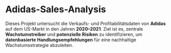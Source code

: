 # Adidas-Sales-Analysis
Dieses Projekt untersucht die Verkaufs- und Profitabilitätsdaten von **Adidas** auf dem US-Markt in den Jahren **2020–2021**.   Ziel ist es, zentrale **Wachstumstreiber** und **potenzielle Risiken** zu identifizieren, um **datenbasierte Handlungsempfehlungen** für eine nachhaltige Wachstumsstrategie abzuleiten.
